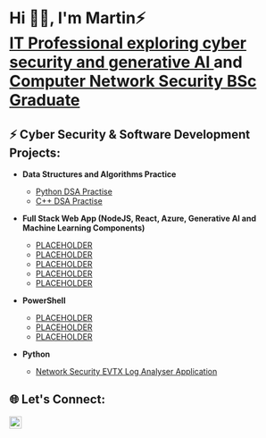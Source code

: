 <h1>Hi 👐🏾, I'm Martin⚡ <br/><a href="https://github.com/martinmathurine">IT Professional exploring cyber security and generative AI </a> and <a href="https://www.linkedin.com/in/martinmathurine/">Computer Network Security BSc Graduate</a></h1>

<h2>⚡ Cyber Security & Software Development Projects:</h2>

- <b>Data Structures and Algorithms Practice</b>
  - [Python DSA Practise](https://github.com/martinmathurine/Python-Practice)
  - [C++ DSA Practise](https://github.com/martinmathurine/C++-Practice)

- <b>Full Stack Web App (NodeJS, React, Azure, Generative AI and Machine Learning Components)</b>
  - [PLACEHOLDER](https://github.com/martinmathurine/Full-Stack-Web-App-1)
  - [PLACEHOLDER](https://github.com/martinmathurine/Full-Stack-Web-App-2)
  - [PLACEHOLDER](https://github.com/martinmathurine/Full-Stack-Web-App-3)
  - [PLACEHOLDER](https://github.com/martinmathurine/Full-Stack-Web-App-4)
  - [PLACEHOLDER](https://github.com/martinmathurine/Full-Stack-Web-App-5)

- <b>PowerShell</b>
  - [PLACEHOLDER](https://github.com/martinmathurine/PowerShell-1)
  - [PLACEHOLDER](https://github.com/martinmathurine/PowerShell-2)
  - [PLACEHOLDER](https://github.com/martinmathurine/PowerShell-3)
 
- <b>Python</b> 
  - [Network Security EVTX Log Analyser Application](https://github.com/martinmathurine/Network-Security-EVTX-Log-Analyser)

<!-- <b>C++</b>

[Network Security EVTX Log Analyser](https://github.com/martinmathurine/Network-Security-EVTX-Log-Analyser)
  
  - PLACEHOLDER -->

<h2> 🌐 Let's Connect:</h2>

[<img align="left" alt="MartinMathurine | LinkedIn" width="22px" src="https://cdn.jsdelivr.net/npm/simple-icons@v3/icons/linkedin.svg" />][linkedin]

[linkedin]: https://linkedin.com/in/martinmathurine


<!--
**martinmathurine/martinmathurine** is a ✨ _special_ ✨ repository because its `README.md` (this file) appears on your GitHub profile.

Here are some ideas to get you started:

- 🔭 I’m currently working on ...
- 🌱 I’m currently learning ...
- 👯 I’m looking to collaborate on ...
- 🤔 I’m looking for help with ...
- 💬 Ask me about ...
- 📫 How to reach me: ...
- 😄 Pronouns: ...
- ⚡ Fun fact: ...
-->

